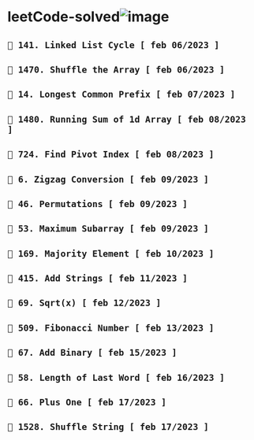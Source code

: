 # leetCode-solved![image](https://user-images.githubusercontent.com/118621709/216879167-a350210a-bc7b-4ef7-bb76-ab9d82bf3e7c.png)

## ``` 📌 141. Linked List Cycle [ feb 06/2023 ] ```

## ``` 📌 1470. Shuffle the Array [ feb 06/2023 ] ```

## ``` 📌 14. Longest Common Prefix [ feb 07/2023 ] ```

## ``` 📌 1480. Running Sum of 1d Array [ feb 08/2023 ] ```

## ``` 📌 724. Find Pivot Index [ feb 08/2023 ] ```

## ``` 📌 6. Zigzag Conversion [ feb 09/2023 ] ```

## ``` 📌 46. Permutations [ feb 09/2023 ] ```

## ``` 📌 53. Maximum Subarray [ feb 09/2023 ] ```

## ``` 📌 169. Majority Element [ feb 10/2023 ] ```

## ``` 📌 415. Add Strings [ feb 11/2023 ] ```

## ``` 📌 69. Sqrt(x) [ feb 12/2023 ] ```

## ``` 📌 509. Fibonacci Number [ feb 13/2023 ] ```

## ``` 📌 67. Add Binary [ feb 15/2023 ] ```

## ``` 📌 58. Length of Last Word [ feb 16/2023 ] ```

## ``` 📌 66. Plus One [ feb 17/2023 ] ```

## ``` 📌 1528. Shuffle String [ feb 17/2023 ] ```









